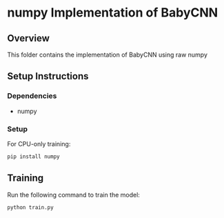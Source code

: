 # numpy Implementation of BabyCNN

## Overview

This folder contains the implementation of BabyCNN using raw numpy

## Setup Instructions

### Dependencies

- numpy

### Setup

For CPU-only training:

```sh
pip install numpy
```

## Training

Run the following command to train the model:

```sh
python train.py
```
